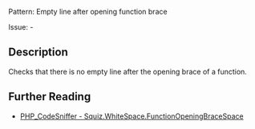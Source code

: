 Pattern: Empty line after opening function brace

Issue: -

## Description

Checks that there is no empty line after the opening brace of a function.

## Further Reading

* [PHP_CodeSniffer - Squiz.WhiteSpace.FunctionOpeningBraceSpace](https://github.com/PHPCSStandards/PHP_CodeSniffer/blob/master/src/Standards/Squiz/Sniffs/WhiteSpace/FunctionOpeningBraceSpaceSniff.php)